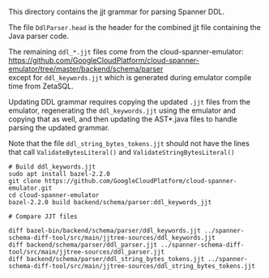 This directory contains the jjt grammar for parsing Spanner DDL.

The file `DdlParser.head` is the header for the combined jjt file containing the
Java parser code.

The remaining `ddl_*.jjt` files come from the cloud-spanner-emulator: \
https://github.com/GoogleCloudPlatform/cloud-spanner-emulator/tree/master/backend/schema/parser
\
except for `ddl_keywords.jjt` which is generated during emulator compile time
from ZetaSQL.

Updating DDL grammar requires copying the updated `.jjt` files from the
emulator, regenerating the `ddl_keywords.jjt` using the emulator and copying
that as well, and then updating the AST\*.java files to handle parsing the
updated grammar.

Note that the file `ddl_string_bytes_tokens.jjt` should not have the lines
that call `ValidateBytesLiteral()` and `ValidateStringBytesLiteral()`

```shell
# Build ddl_keywords.jjt
sudo apt install bazel-2.2.0
git clone https://github.com/GoogleCloudPlatform/cloud-spanner-emulator.git
cd cloud-spanner-emulator
bazel-2.2.0 build backend/schema/parser:ddl_keywords_jjt

# Compare JJT files

diff bazel-bin/backend/schema/parser/ddl_keywords.jjt ../spanner-schema-diff-tool/src/main/jjtree-sources/ddl_keywords.jjt
diff backend/schema/parser/ddl_parser.jjt ../spanner-schema-diff-tool/src/main/jjtree-sources/ddl_parser.jjt
diff backend/schema/parser/ddl_string_bytes_tokens.jjt ../spanner-schema-diff-tool/src/main/jjtree-sources/ddl_string_bytes_tokens.jjt
```

